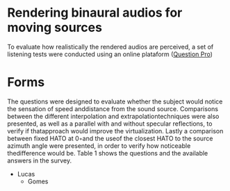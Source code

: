 # Rendering binaural audios for moving sources

To evaluate how realistically the rendered audios are perceived, a set of listening tests were conducted using an online plataform (<a href = 'https://www.questionpro.com/'>Question Pro</a>)

# Forms

The questions were designed to evaluate whether the subject would notice the sensation of speed anddistance  from  the  sound source.  Comparisons  between  the  different interpolation  and extrapolationtechniques were also presented, as well as a parallel with and without specular reflections, to verify if thatapproach would improve the virtualization. Lastly a comparison between fixed HATO at 0◦and the useof the closest HATO to the source azimuth angle were presented, in order to verify how noticeable thedifference would be. Table 1 shows the questions and the available answers in the survey.


- Lucas 
  - Gomes



